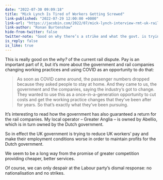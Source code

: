 ```yaml
---
date: "2022-07-30 09:09:18"
title: "Mick Lynch Is Tired of Workers Getting Screwed"
link-published: "2022-07-29 12:00:00 +0000"
link-url: "https://jacobin.com/2022/07/mick-lynch-interview-rmt-uk-rail-strike/"
link-author: "Ronan Burtenshaw"
hide-from-twitter: false
twitter-note: "Good on why there’s a strike and what the govt. is trying to achieve"
is_reply: false
is_like: true
---
```


This is really good on the _why?_ of the current rail dispute. Pay is an important part of it, but it’s more about the government and rail companies changing working practices and using COVID as an opportunity to do that:

> As soon as COVID came around, the passenger numbers dropped because they asked people to stay at home. And they came to us, the government and the companies, saying the industry’s got to change. They wanted to use this as a once-in-a-generation opportunity to cut costs and get the working practice changes that they’ve been after for years. So that’s exactly what they’ve been pursuing.

It’s interesting to read how the government has also guaranteed a return for the rail companies. My local operator – Greater Anglia – is owned by Abellio, which is in turn owned by the Dutch government.

So in effect the UK government is trying to reduce UK workers’ pay and make their employment conditions worse in order to maintain profits for the Dutch government.

We seem to be a long way from the promise of greater competition providing cheaper, better services.

Of course, we can only despair at the Labour party’s dismal response: no nationalisation and no strikes.
